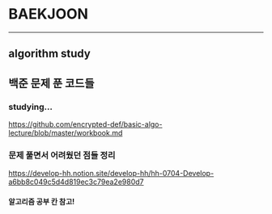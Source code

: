 # BAEKJOON
---
## algorithm study  
## 백준 문제 푼 코드들
### studying...
https://github.com/encrypted-def/basic-algo-lecture/blob/master/workbook.md
### 문제 풀면서 어려웠던 점들 정리
https://develop-hh.notion.site/develop-hh/hh-0704-Develop-a6bb8c049c5d4d819ec3c79ea2e980d7
#### 알고리즘 공부 칸 참고!
